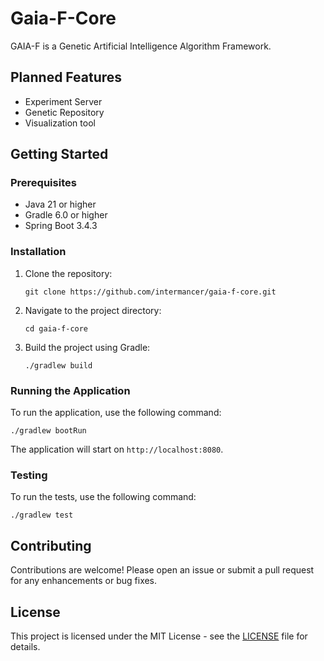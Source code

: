 # Gaia-F-Core

GAIA-F is a Genetic Artificial Intelligence Algorithm Framework.



## Planned Features

- Experiment Server
- Genetic Repository
- Visualization tool


## Getting Started

### Prerequisites

- Java 21 or higher
- Gradle 6.0 or higher
- Spring Boot 3.4.3

### Installation

1. Clone the repository:

   ```
   git clone https://github.com/intermancer/gaia-f-core.git
   ```

2. Navigate to the project directory:

   ```
   cd gaia-f-core
   ```

3. Build the project using Gradle:

   ```
   ./gradlew build
   ```

### Running the Application

To run the application, use the following command:

```
./gradlew bootRun
```

The application will start on `http://localhost:8080`.

### Testing

To run the tests, use the following command:

```
./gradlew test
```

## Contributing

Contributions are welcome! Please open an issue or submit a pull request for any enhancements or bug fixes.

## License

This project is licensed under the MIT License - see the [LICENSE](LICENSE) file for details.